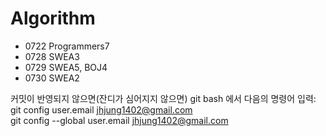 # Algorithm  
* 0722 Programmers7  
* 0728 SWEA3  
* 0729 SWEA5, BOJ4
* 0730 SWEA2  
  
커밋이 반영되지 않으면(잔디가 심어지지 않으면) git bash 에서 다음의 명령어 입력:  
git config user.email jhjung1402@gmail.com  
git config --global user.email jhjung1402@gmail.com  
